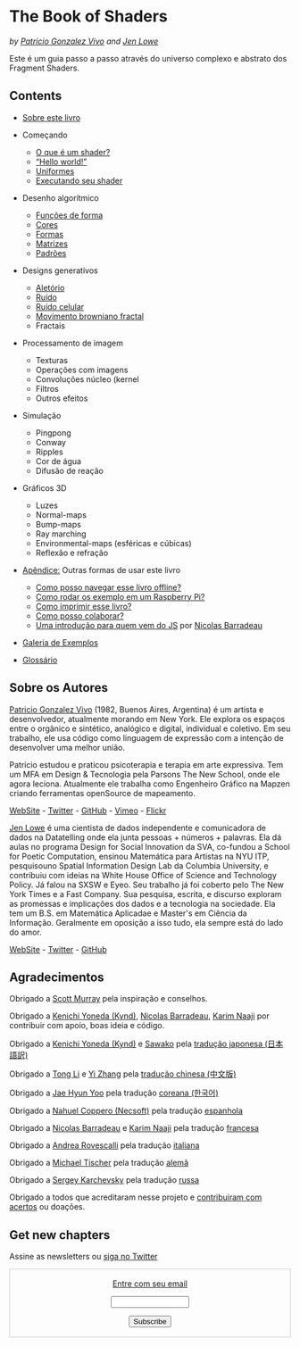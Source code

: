 <canvas id="custom" class="canvas" data-fragment-url="src/moon/moon.frag" data-textures="src/moon/moon.jpg" width="350px" height="350px"></canvas>

# The Book of Shaders
*by [Patricio Gonzalez Vivo](http://patriciogonzalezvivo.com/) and [Jen Lowe](http://jenlowe.net/)*

Este é um guia passo a passo através do universo complexo e abstrato dos Fragment Shaders.

<div class="header">
<a href="https://www.paypal.com/cgi-bin/webscr?cmd=_s-xclick&hosted_button_id=B5FSVSHGEATCG" style="float: right;"><img src="https://www.paypalobjects.com/en_US/i/btn/btn_donate_SM.gif" alt=""></a>
</div>

## Contents

* [Sobre este livro](00/)

* Começando
    * [O que é um shader?](01/)
    * [“Hello world!”](02/)
    * [Uniformes](03/)
	* [Executando seu shader](04/)

* Desenho algorítmico 
    * [Funções de forma](05/)
    * [Cores](06/)
    * [Formas](07/)
    * [Matrizes](08/)
    * [Padrões](09/)

* Designs generativos
    * [Aletório](10/)
    * [Ruído](11/)
    * [Ruído celular](12/)
    * [Movimento browniano fractal](13/)
    * Fractais

* Processamento de imagem
    * Texturas
    * Operações com imagens
    * Convoluções núcleo (kernel
    * Filtros
    * Outros efeitos

* Simulação
    * Pingpong
    * Conway
    * Ripples
    * Cor de água
    * Difusão de reação

* Gráficos 3D 
    * Luzes
    * Normal-maps
    * Bump-maps
    * Ray marching
    * Environmental-maps (esféricas e cúbicas)
    * Reflexão e refração

* [Apêndice:](appendix/) Outras formas de usar este livro
	* [Como posso navegar esse livro offline?](appendix/00/)
	* [Como rodar os exemplo em um Raspberry Pi?](appendix/01/)
	* [Como imprimir esse livro?](appendix/02/)
    * [Como posso colaborar?](appendix/03/)
    * [Uma introdução para quem vem do JS](appendix/04/) por [Nicolas Barradeau](http://www.barradeau.com/)

* [Galeria de Exemplos](examples/)

* [Glossário](glossary/)

## Sobre os Autores

[Patricio Gonzalez Vivo](http://patriciogonzalezvivo.com/) (1982, Buenos Aires, Argentina) é um artista e desenvolvedor, atualmente morando em New York. Ele explora os espaços entre o orgânico e sintético, analógico e digital, individual e coletivo. Em seu trabalho, ele usa código como linguagem de expressão com a intenção de desenvolver uma melhor união.

Patricio estudou e praticou psicoterapia e terapia em arte expressiva. Tem um MFA em Design & Tecnologia pela Parsons The New School, onde ele agora leciona. Atualmente ele trabalha como Engenheiro Gráfico na Mapzen criando ferramentas openSource de mapeamento.

<div class="header"> <a href="http://patriciogonzalezvivo.com/" target="_blank">WebSite</a> - <a href="https://twitter.com/patriciogv" target="_blank">Twitter</a> - <a href="https://github.com/patriciogonzalezvivo" target="_blank">GitHub</a> - <a href="https://vimeo.com/patriciogv" target="_blank">Vimeo</a> - <a href="https://www.flickr.com/photos/106950246@N06/" target="_blank"> Flickr</a></div>

[Jen Lowe](http://jenlowe.net/) é uma cientista de dados independente e comunicadora de dados na Datatelling onde ela junta pessoas + números + palavras. Ela dá aulas no programa Design for Social Innovation da SVA, co-fundou a School for Poetic Computation, ensinou Matemática para Artistas na NYU ITP, pesquisouno  Spatial Information Design Lab da Columbia University, e contribuiu com ideias na White House Office of Science and Technology Policy. Já falou na SXSW e  Eyeo. Seu trabalho já foi coberto pelo The New York Times e a Fast Company. Sua pesquisa, escrita, e discurso exploram as promessas e implicações dos dados e a tecnologia na sociedade. Ela tem um B.S. em Matemática Aplicadae e Master's em Ciência da Informação. Geralmente em oposição a isso tudo, ela sempre está do lado do amor.

<div class="header"> <a href="http://jenlowe.net/" target="_blank">WebSite</a> - <a href="https://twitter.com/datatelling" target="_blank">Twitter</a> - <a href="https://github.com/datatelling" target="_blank">GitHub</a></div>

## Agradecimentos

Obrigado a [Scott Murray](http://alignedleft.com/) pela inspiração e conselhos.

Obrigado a [Kenichi Yoneda (Kynd)](https://twitter.com/kyndinfo), [Nicolas Barradeau](https://twitter.com/nicoptere), [Karim Naaji](http://karim.naaji.fr/) por contribuir com apoio, boas ideia e código.

Obrigado a [Kenichi Yoneda (Kynd)](https://twitter.com/kyndinfo) e [Sawako](https://twitter.com/sawakohome) pela [tradução japonesa (日本語訳)](?lan=jp)

Obrigado a [Tong Li](https://www.facebook.com/tong.lee.9484) e [Yi Zhang](https://www.facebook.com/archer.zetta?pnref=story) pela [tradução chinesa (中文版)](?lan=ch)

Obrigado a [Jae Hyun Yoo](https://www.facebook.com/fkkcloud) pela tradução [coreana (한국어)](?lan=kr)

Obrigado a [Nahuel Coppero (Necsoft)](http://hinecsoft.com/) pela tradução [espanhola](?lan=es)

Obrigado a [Nicolas Barradeau](https://twitter.com/nicoptere) e [Karim Naaji](http://karim.naaji.fr/) pela tradução [francesa](?lan=fr)

Obrigado a [Andrea Rovescalli](https://www.earove.info) pela tradução [italiana](?lan=it)

Obrigado a [Michael Tischer](http://www.mitinet.de) pela tradução [alemã](?lan=de)

Obrigado a [Sergey Karchevsky](https://www.facebook.com/sergey.karchevsky.3) pela tradução [russa](?lan=ru)

Obrigado a todos que acreditaram nesse projeto e [contribuiram com acertos](https://github.com/patriciogonzalezvivo/thebookofshaders/graphs/contributors) ou doações.

## Get new chapters

Assine as newsletters ou [siga no Twitter](https://twitter.com/bookofshaders)

 <form style="border:1px solid #ccc;padding:3px;text-align:center;" action="https://tinyletter.com/thebookofshaders" method="post" target="popupwindow" onsubmit="window.open('https://tinyletter.com/thebookofshaders', 'popupwindow', 'scrollbars=yes,width=800,height=600');return true"><a href="https://tinyletter.com/thebookofshaders"><p><label for="tlemail">Entre com seu email</label></p></a><p><input type="text" style="width:140px" name="email" id="tlemail" /></p><input type="hidden" value="1" name="embed"/><input type="submit" value="Subscribe" /><p><a href="https://tinyletter.com" target="_blank"></a></p></form>
